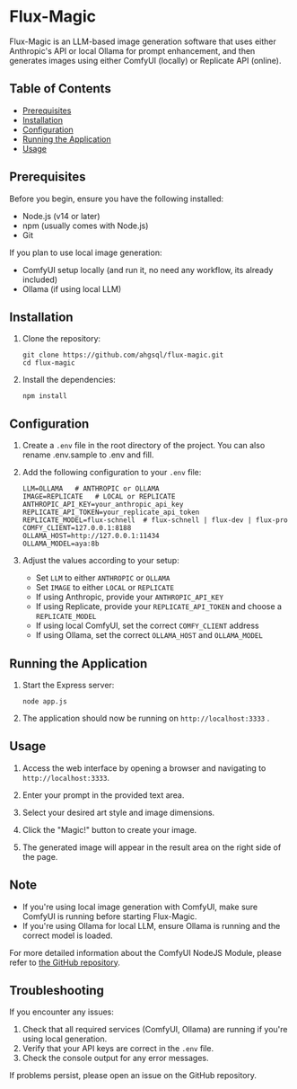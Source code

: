 # Flux-Magic

Flux-Magic is an LLM-based image generation software that uses either Anthropic's API or local Ollama for prompt enhancement, and then generates images using either ComfyUI (locally) or Replicate API (online).

## Table of Contents

- [Prerequisites](#prerequisites)
- [Installation](#installation)
- [Configuration](#configuration)
- [Running the Application](#running-the-application)
- [Usage](#usage)

## Prerequisites

Before you begin, ensure you have the following installed:

- Node.js (v14 or later)
- npm (usually comes with Node.js)
- Git

If you plan to use local image generation:

- ComfyUI setup locally (and run it, no need any workflow, its already included)
- Ollama (if using local LLM)

## Installation

1. Clone the repository:

   ```
   git clone https://github.com/ahgsql/flux-magic.git
   cd flux-magic
   ```

2. Install the dependencies:

   ```
   npm install
   ```

## Configuration

1. Create a `.env` file in the root directory of the project. You can also rename .env.sample to .env and fill.

2. Add the following configuration to your `.env` file:

   ```
   LLM=OLLAMA   # ANTHROPIC or OLLAMA
   IMAGE=REPLICATE   # LOCAL or REPLICATE
   ANTHROPIC_API_KEY=your_anthropic_api_key
   REPLICATE_API_TOKEN=your_replicate_api_token
   REPLICATE_MODEL=flux-schnell  # flux-schnell | flux-dev | flux-pro
   COMFY_CLIENT=127.0.0.1:8188
   OLLAMA_HOST=http://127.0.0.1:11434
   OLLAMA_MODEL=aya:8b
   ```

3. Adjust the values according to your setup:
   - Set `LLM` to either `ANTHROPIC` or `OLLAMA`
   - Set `IMAGE` to either `LOCAL` or `REPLICATE`
   - If using Anthropic, provide your `ANTHROPIC_API_KEY`
   - If using Replicate, provide your `REPLICATE_API_TOKEN` and choose a `REPLICATE_MODEL`
   - If using local ComfyUI, set the correct `COMFY_CLIENT` address
   - If using Ollama, set the correct `OLLAMA_HOST` and `OLLAMA_MODEL`

## Running the Application

1. Start the Express server:

   ```
   node app.js
   ```

2. The application should now be running on `http://localhost:3333` .

## Usage

1. Access the web interface by opening a browser and navigating to `http://localhost:3333`.

2. Enter your prompt in the provided text area.

3. Select your desired art style and image dimensions.

4. Click the "Magic!" button to create your image.

5. The generated image will appear in the result area on the right side of the page.

## Note

- If you're using local image generation with ComfyUI, make sure ComfyUI is running before starting Flux-Magic.
- If you're using Ollama for local LLM, ensure Ollama is running and the correct model is loaded.

For more detailed information about the ComfyUI NodeJS Module, please refer to [the GitHub repository](https://github.com/ahgsql/comfyui-nodejs).

## Troubleshooting

If you encounter any issues:

1. Check that all required services (ComfyUI, Ollama) are running if you're using local generation.
2. Verify that your API keys are correct in the `.env` file.
3. Check the console output for any error messages.

If problems persist, please open an issue on the GitHub repository.
